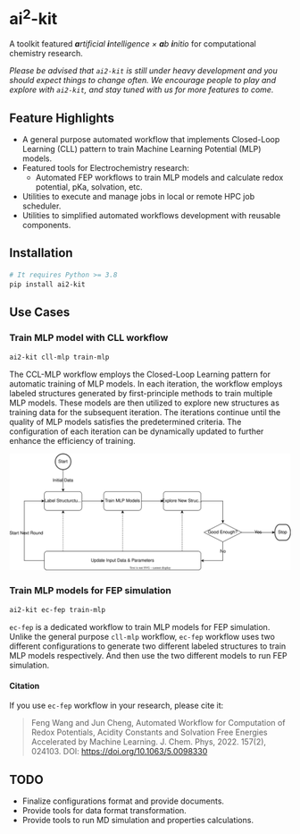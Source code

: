 # ai<sup>2</sup>-kit

A toolkit featured ***a**rtificial **i**ntelligence × **a**b **i**nitio* for computational chemistry research.

*Please be advised that `ai2-kit` is still under heavy development and you should expect things to change often. We encourage people to play and explore with `ai2-kit`, and stay tuned with us for more features to come.*


## Feature Highlights
* A general purpose automated workflow that implements Closed-Loop Learning (CLL) pattern to train Machine Learning Potential (MLP) models.
* Featured tools for Electrochemistry research:
    * Automated FEP workflows to train MLP models and calculate redox potential, pKa, solvation, etc.
* Utilities to execute and manage jobs in local or remote HPC job scheduler.
* Utilities to simplified automated workflows development with reusable components. 

## Installation
```bash
# It requires Python >= 3.8
pip install ai2-kit  
```

## Use Cases

### Train MLP model with CLL workflow

```bash
ai2-kit cll-mlp train-mlp 
```

The CCL-MLP workflow employs the Closed-Loop Learning pattern for automatic training of MLP models. In each iteration, the workflow employs labeled structures generated by first-principle methods to train multiple MLP models. These models are then utilized to explore new structures as training data for the subsequent iteration. The iterations continue until the quality of MLP models satisfies the predetermined criteria. The configuration of each iteration can be dynamically updated to further enhance the efficiency of training.


![cll-mlp-diagram](./doc/img/cll-mlp-diagram.svg)

### Train MLP models for FEP simulation

```bash
ai2-kit ec-fep train-mlp
```

`ec-fep` is a dedicated workflow to train MLP models for FEP simulation. Unlike the general purpose `cll-mlp` workflow, `ec-fep` workflow uses two different configurations to generate two different labeled structures to train MLP models respectively. And then use the two different models to run FEP simulation.

#### Citation
If you use `ec-fep` workflow in your research, please cite it:
> Feng Wang and Jun Cheng, Automated Workflow for Computation of Redox Potentials, Acidity Constants and Solvation Free Energies Accelerated by Machine Learning. J. Chem. Phys, 2022. 157(2), 024103. DOI: https://doi.org/10.1063/5.0098330


## TODO
* Finalize configurations format and provide documents.
* Provide tools for data format transformation.
* Provide tools to run MD simulation and properties calculations.
